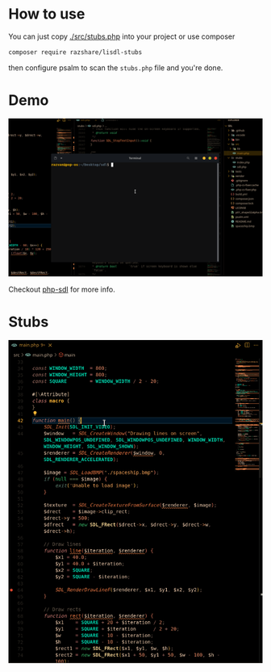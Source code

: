 # How to use

You can just copy [./src/stubs.php](./src/stubs.php) into your project or use composer

```sh
composer require razshare/lisdl-stubs
```
then configure psalm to scan the `stubs.php` file and you're done.

# Demo

![image](./demo.gif)

Checkout [php-sdl](https://github.com/Ponup/php-sdl) for more info.

# Stubs

![image](./stubs.gif)